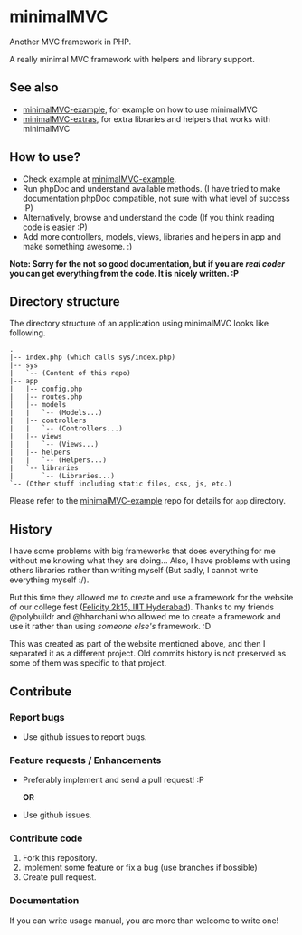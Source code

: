 minimalMVC
==========

Another MVC framework in PHP.

A really minimal MVC framework with helpers and library support.

See also
--------

- [minimalMVC-example](https://github.com/nisargjhaveri/minimalMVC-example), for example on how to use minimalMVC
- [minimalMVC-extras](https://github.com/nisargjhaveri/minimalMVC-extras), for extra libraries and helpers that works with minimalMVC

How to use?
-----------

- Check example at [minimalMVC-example](https://github.com/nisargjhaveri/minimalMVC-example).
- Run phpDoc and understand available methods. (I have tried to make documentation phpDoc compatible, not sure with what level of success :P)
- Alternatively, browse and understand the code (If you think reading code is easier :P)
- Add more controllers, models, views, libraries and helpers in app and make something awesome. :)

**Note: Sorry for the not so good documentation, but if you are *real coder* you can get everything from the code. It is nicely written. :P**

Directory structure
-------------------

The directory structure of an application using minimalMVC looks like following.
```
.
|-- index.php (which calls sys/index.php)
|-- sys
|   `-- (Content of this repo)
|-- app
|   |-- config.php
|   |-- routes.php
|   |-- models
|   |   `-- (Models...)
|   |-- controllers
|   |   `-- (Controllers...)
|   |-- views
|   |   `-- (Views...)
|   |-- helpers
|   |   `-- (Helpers...)
|   `-- libraries
|       `-- (Libraries...)
`-- (Other stuff including static files, css, js, etc.)
```

Please refer to the [minimalMVC-example](https://github.com/nisargjhaveri/minimalMVC-example) repo for details for `app` directory.

History
--------

I have some problems with big frameworks that does everything for me without me knowing what they are doing... Also, I have problems with using others libraries rather than writing myself (But sadly, I cannot write everything myself :/).

But this time they allowed me to create and use a framework for the website of our college fest ([Felicity 2k15, IIIT Hyderabad](http://felicity.iiit.ac.in/)). Thanks to my friends @polybuildr and @hharchani who allowed me to create a framework and use it rather than using *someone else's* framework. :D

This was created as part of the website mentioned above, and then I separated it as a different project. Old commits history is not preserved as some of them was specific to that project.

Contribute
----------

### Report bugs
- Use github issues to report bugs.

### Feature requests / Enhancements
- Preferably implement and send a pull request! :P

    **OR**

- Use github issues.

### Contribute code
1. Fork this repository.
2. Implement some feature or fix a bug (use branches if bossible)
3. Create pull request.

### Documentation

If you can write usage manual, you are more than welcome to write one!
